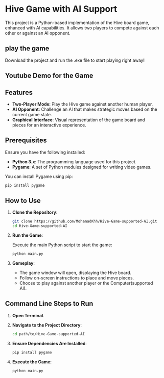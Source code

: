 

# Hive Game with AI Support

This project is a Python-based implementation of the Hive board game, enhanced with AI capabilities. It allows two players to compete against each other or against an AI opponent.

## play the game

Download the project and run the .exe file to start playing right away!

## Youtube Demo for the Game

<placeholder for youtube link>


## Features

- **Two-Player Mode**: Play the Hive game against another human player.
- **AI Opponent**: Challenge an AI that makes strategic moves based on the current game state.
- **Graphical Interface**: Visual representation of the game board and pieces for an interactive experience.

## Prerequisites

Ensure you have the following installed:

- **Python 3.x**: The programming language used for this project.
- **Pygame**: A set of Python modules designed for writing video games.

You can install Pygame using pip:

```bash
pip install pygame
```

## How to Use

1. **Clone the Repository**:

   ```bash
   git clone https://github.com/MohanadKhh/Hive-Game-supported-AI.git
   cd Hive-Game-supported-AI
   ```

2. **Run the Game**:

   Execute the main Python script to start the game:

   ```bash
   python main.py
   ```

3. **Gameplay**:

   - The game window will open, displaying the Hive board.
   - Follow on-screen instructions to place and move pieces.
   - Choose to play against another player or the Computer(supported AI).

## Command Line Steps to Run

1. **Open Terminal**.

2. **Navigate to the Project Directory**:

   ```bash
   cd path/to/Hive-Game-supported-AI
   ```

3. **Ensure Dependencies Are Installed**:

   ```bash
   pip install pygame
   ```

4. **Execute the Game**:

   ```bash
   python main.py
   ```


